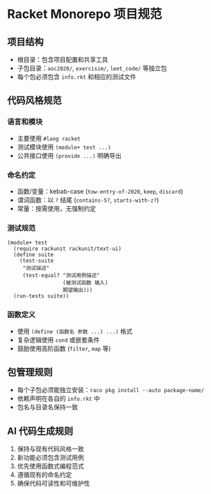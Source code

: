 # Racket Monorepo 项目规范

## 项目结构
- 根目录：包含项目配置和共享工具
- 子包目录：`aoc2020/`, `exercisim/`, `leet_code/` 等独立包
- 每个包必须包含 `info.rkt` 和相应的测试文件

## 代码风格规范

### 语言和模块
- 主要使用 `#lang racket`
- 测试模块使用 `(module+ test ...)`
- 公共接口使用 `(provide ...)` 明确导出

### 命名约定
- 函数/变量：kebab-case (`tow-entry-of-2020`, `keep`, `discard`)
- 谓词函数：以 `?` 结尾 (`contains-5?`, `starts-with-z?`)
- 常量：按需使用，无强制约定

### 测试规范
```racket
(module+ test
  (require rackunit rackunit/text-ui)
  (define suite
    (test-suite
     "测试描述"
     (test-equal? "测试用例描述"
                  (被测试函数 输入)
                  期望输出)))
  (run-tests suite))
```

### 函数定义
- 使用 `(define (函数名 参数 ...) ...)` 格式
- 复杂逻辑使用 `cond` 或嵌套条件
- 鼓励使用高阶函数 (`filter`, `map` 等)

## 包管理规则
- 每个子包必须能独立安装：`raco pkg install --auto package-name/`
- 依赖声明在各自的 `info.rkt` 中
- 包名与目录名保持一致

## AI 代码生成规则
1. 保持与现有代码风格一致
2. 新功能必须包含测试用例
3. 优先使用函数式编程范式
4. 遵循现有的命名约定
5. 确保代码可读性和可维护性
